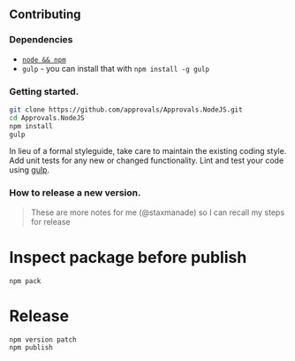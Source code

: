 ## Contributing

### Dependencies

- [`node && npm`](http://nodejs.org)
- `gulp` - you can install that with `npm install -g gulp`

### Getting started.

```bash
git clone https://github.com/approvals/Approvals.NodeJS.git
cd Approvals.NodeJS
npm install
gulp
```

In lieu of a formal styleguide, take care to maintain the existing coding style. Add unit tests for any new or changed functionality. Lint and test your code using [gulp](https://github.com/gulpjs/gulp).

### How to release a new version.

> These are more notes for me (@staxmanade) so I can recall my steps for release

# Inspect package before publish

```
npm pack
```

# Release
```
npm version patch
npm publish
```
